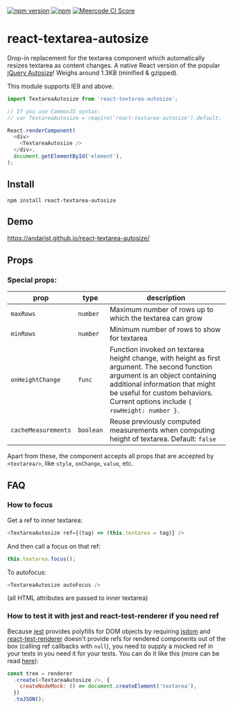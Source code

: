 [![npm version](https://img.shields.io/npm/v/react-textarea-autosize.svg)](https://www.npmjs.com/package/react-textarea-autosize)
[![npm](https://img.shields.io/npm/dm/react-textarea-autosize.svg)](https://www.npmjs.com/package/react-textarea-autosize) [![Meercode CI Score](https://meercode.io/badge/Andarist/react-textarea-autosize?type=ci-score&branch=master)](https://meercode.io/Andarist/react-textarea-autosize)

# react-textarea-autosize

Drop-in replacement for the textarea component which automatically resizes
textarea as content changes. A native React version of the popular
[jQuery Autosize](http://www.jacklmoore.com/autosize/)! Weighs
around <span class="weight">1.3KB</span> (minified & gzipped).

This module supports IE9 and above.

```javascript
import TextareaAutosize from 'react-textarea-autosize';

// If you use CommonJS syntax:
// var TextareaAutosize = require('react-textarea-autosize').default;

React.renderComponent(
  <div>
    <TextareaAutosize />
  </div>,
  document.getElementById('element'),
);
```

## Install

`npm install react-textarea-autosize`

## Demo

https://andarist.github.io/react-textarea-autosize/

## Props

### Special props:

| prop                | type      | description                                                                                                                                                                                                                                        |
| ------------------- | --------- | -------------------------------------------------------------------------------------------------------------------------------------------------------------------------------------------------------------------------------------------------- |
| `maxRows`           | `number`  | Maximum number of rows up to which the textarea can grow                                                                                                                                                                                           |
| `minRows`           | `number`  | Minimum number of rows to show for textarea                                                                                                                                                                                                        |
| `onHeightChange`    | `func`    | Function invoked on textarea height change, with height as first argument. The second function argument is an object containing additional information that might be useful for custom behaviors. Current options include `{ rowHeight: number }`. |
| `cacheMeasurements` | `boolean` | Reuse previously computed measurements when computing height of textarea. Default: `false`                                                                                                                                                         |

Apart from these, the component accepts all props that are accepted by `<textarea/>`, like `style`, `onChange`, `value`, etc.

## FAQ

### How to focus

Get a ref to inner textarea:

```js
<TextareaAutosize ref={(tag) => (this.textarea = tag)} />
```

And then call a focus on that ref:

```js
this.textarea.focus();
```

To autofocus:

```js
<TextareaAutosize autoFocus />
```

(all HTML attributes are passed to inner textarea)

### How to test it with jest and react-test-renderer if you need ref

Because [jest](https://github.com/facebook/jest) provides polyfills for DOM
objects by requiring [jsdom](https://github.com/tmpvar/jsdom) and
[react-test-renderer](https://www.npmjs.com/package/react-test-renderer) doesn't
provide refs for rendered components out of the box (calling ref callbacks with
`null`), you need to supply a mocked ref in your tests in you need it for your tests.
You can do it like this (more can be read
[here](https://github.com/facebook/react/issues/7740#issuecomment-247335106)):

```js
const tree = renderer
  .create(<TextareaAutosize />, {
    createNodeMock: () => document.createElement('textarea'),
  })
  .toJSON();
```
